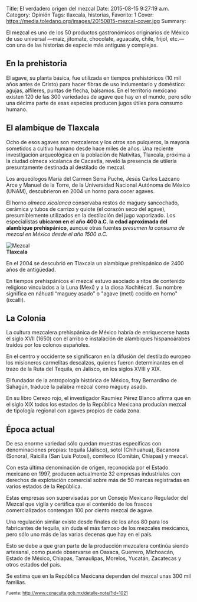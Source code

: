 Title: El verdadero origen del mezcal
Date: 2015-08-15 9:27:19 a.m.
Category: Opinión
Tags:  tlaxcala, historias, 
Favorito: 1
Cover: https://media.toledano.org/images/20150815-mezcal-cover.jpg
Summary:

El mezcal es uno de los 50 productos gastronómicos originarios de México de uso universal &mdash;maíz, jitomate, chocolate, aguacate, chile, frijol, etc.&mdash; con una de las historias de especie más antiguas y complejas.

## En la prehistoria

El agave, su planta básica, fue utilizada en tiempos prehistóricos (10 mil años antes de Cristo) para hacer fibras de uso indumentario y doméstico: agujas, alfileres, puntas de flecha, bálsamos.
En el territorio mexicano existen 120 de las 300 variedades de agave que hay en el mundo, pero sólo una décima parte de esas especies producen jugos útiles para consumo humano.

## El alambique de Tlaxcala

Ocho de esos agaves son mezcaleros y los otros son pulqueros, la mayoría sometidos a cultivo humano desde hace miles de años.
Una reciente investigación arqueológica en la población de Nativitas, Tlaxcala, próxima a la ciudad olmeca xicalanca de Cacaxtla, reveló la presencia de utilería presuntamente destinada al destilado de mezcal.

Los arqueólogos María del Carmen Serra Puche, Jesús Carlos Lazcano Arce y Manuel de la Torre, de la Universidad Nacional Autónoma de México (UNAM), descubrieron en 2004 un horno para cocer agaves.

El horno _olmeca xicalanca_ conservaba restos de maguey sancochado, cerámica y tubos de carrizo y quiote (el corazón seco del agave), presumiblemente utilizados en la destilación del jugo vaporizado.
Los especialistas **ubicaron en el año 400 a.C. la edad aproximada del alambique prehispánico**, aunque otras fuentes _presumen la consuma de mezcal en México desde el año 1500 a.C._

<div class="referencia">
    <img src="https://media.toledano.org/images/20150815-mezcal-reference.jpg" alt="Mezcal" />
    <div class="reference">
        <strong>Tlaxcala</strong>
        <p>
            En el 2004 se descubrió en Tlaxcala un alambique prehispánico de 2400 años de antigüedad.
        </p>
    </div>
</div>

En tiempos prehispánicos el mezcal estuvo asociado a ritos de contenido religioso vinculados a la Luna (Mexi) y a la diosa Xochitécatl. Su nombre significa en náhuatl “maguey asado” o "agave (metl) cocido en horno" (ixcalli).

## La Colonia

La cultura mezcalera prehispánica de México habría de enriquecerse hasta el siglo XVII (1650) con el arribo e instalación de alambiques hispanoárabes traídos por los colonos españoles.

En el centro y occidente se significaron en la difusión del destilado europeo los misioneros carmelitas descalzos, quienes fueron determinantes en el trazo de la Ruta del Tequila, en Jalisco, en los siglos XVIII y XIX.

El fundador de la antropología histórica de México, fray Bernardino de Sahagún, traduce la palabra mezcal como maguey asado.

En su libro Cerezo rojo, el investigador Raumiez Pérez Blanco afirma que en el siglo XIX todos los estados de la República Mexicana producían mezcal de tipología regional con agaves propios de cada zona.

## Época actual

De esa enorme variedad sólo quedan muestras específicas con denominaciones propias: tequila (Jalisco), sotol (Chihuahua), Bacanora (Sonora), Raicilla (San Luis Potosí), comiteco (Comitán, Chiapas) y mezcal.

Con esta última denominación de origen, reconocida por el Estado mexicano en 1997, producen actualmente 32 empresas industriales con derechos de explotación comercial sobre más de 50 marcas registradas en varios estados de la República.

Estas empresas son supervisadas por un Consejo Mexicano Regulador del Mezcal que vigila y certifica que el contenido de los frascos comercializados contengan 100 por ciento mezcal de agave.

Una regulación similar existe desde finales de los años 80 para los fabricantes de tequila, sin duda el más famoso de los mezcales mexicanos, pero sólo uno más de las varias decenas que hay en el país.

Esto se debe a que gran parte de la producción mezcalera continúa siendo artesanal, como puede observarse en Oaxaca, Guerrero, Michoacán, Estado de México, Chiapas, Tamaulipas, Morelos, Yucatán, Zacatecas y otros estados del país.

Se estima que en la República Mexicana dependen del mezcal unas 300 mil familias.


<small>Fuente: http://www.conaculta.gob.mx/detalle-nota/?id=1021</small>
